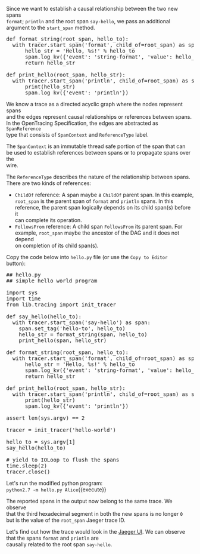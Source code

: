 Since we want to establish a causal relationship between the two new spans  
`format`; `println` and the root span `say-hello`, we pass an additional  
argument to the `start_span` method.

<pre class="file">
def format_string(root_span, hello_to):
  with tracer.start_span('format', child_of=root_span) as span:
      hello_str = 'Hello, %s!' % hello_to
      span.log_kv({'event': 'string-format', 'value': hello_str})
      return hello_str

def print_hello(root_span, hello_str):
  with tracer.start_span('println', child_of=root_span) as span:
      print(hello_str)
      span.log_kv({'event': 'println'})
</pre>

We know a trace as a directed acyclic graph where the nodes represent spans  
and the edges represent causal relationships or references between spans.  
In the OpenTracing Specification, the edges are abstracted as `SpanReference`  
type that consists of `SpanContext` and `ReferenceType` label.

The `SpanContext` is an immutable thread safe portion of the span that can  
be used to establish references between spans or to propagate spans over the  
wire.

The `ReferenceType` describes the nature of the relationship between spans.  
There are two kinds of references:  
* `ChildOf` reference: A span maybe a `ChildOf` parent span. In this example,  
`root_span` is the parent span of `format` and `println` spans. In this  
reference, the parent span logically depends on its child span(s) before it  
can complete its operation.
* `FollowsFrom` reference: A child span `FollowsFrom` its parent span. For  
example, `root_span` maybe the ancestor of the DAG and it does not depend  
on completion of its child span(s).

Copy the code below into `hello.py` file (or use the `Copy to Editor`  
button):

<pre class="file" data-filename="exercise/hello.py" data-target="replace">
## hello.py
## simple hello world program

import sys
import time
from lib.tracing import init_tracer

def say_hello(hello_to):
  with tracer.start_span('say-hello') as span:
    span.set_tag('hello-to', hello_to)
    hello_str = format_string(span, hello_to)
    print_hello(span, hello_str)

def format_string(root_span, hello_to):
  with tracer.start_span('format', child_of=root_span) as span:
      hello_str = 'Hello, %s!' % hello_to
      span.log_kv({'event': 'string-format', 'value': hello_str})
      return hello_str

def print_hello(root_span, hello_str):
  with tracer.start_span('println', child_of=root_span) as span:
      print(hello_str)
      span.log_kv({'event': 'println'})

assert len(sys.argv) == 2

tracer = init_tracer('hello-world')

hello_to = sys.argv[1]
say_hello(hello_to)

# yield to IOLoop to flush the spans
time.sleep(2)
tracer.close()
</pre>

Let's run the modified python program:  
`python2.7 -m hello.py Alice`{{execute}}

The reported spans in the output now belong to the same trace. We observe  
that the third hexadecimal segment in both the new spans is no longer `0`  
but is the value of the `root_span` Jaeger trace ID.

Let's find out how the trace would look in the [Jaeger UI](https://[[HOST_SUBDOMAIN]]-16686-[[KATACODA_HOST]].environments.katacoda.com/search?operation=say-hello&service=hello-world). We can observe that the spans `format` and `println` are  
causally related to the root span `say-hello`.   
